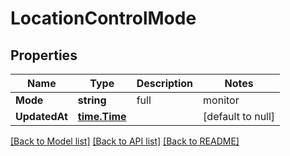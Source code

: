 # LocationControlMode

## Properties
Name | Type | Description | Notes
------------ | ------------- | ------------- | -------------
**Mode** | **string** | full | monitor | reduced | battery | [optional] [default to null]
**UpdatedAt** | [**time.Time**](time.Time.md) |  | [default to null]

[[Back to Model list]](../README.md#documentation-for-models) [[Back to API list]](../README.md#documentation-for-api-endpoints) [[Back to README]](../README.md)


